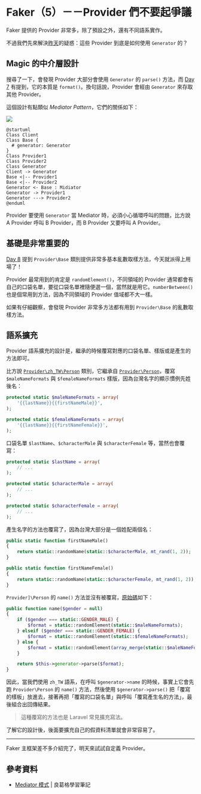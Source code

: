 # Faker（5）－－Provider 們不要起爭議

Faker 提供的 Provider 非常多，除了預設之外，還有不同語系實作。

不過我們先來解決[昨天][Day 9]的疑惑：這些 Provider 到底是如何使用 `Generator` 的？

## Magic 的中介層設計

搜尋了一下，會發現 Provider 大部分會使用 `Generator` 的 `parse()` 方法，而 [Day 7][] 有提到，它的本質是 `format()`。換句話說，Provider 會經由 `Generator` 來存取其他 Provider。

這個設計有點類似 *Mediator Pattern*，它們的關係如下：

![](http://www.plantuml.com/plantuml/png/SoWkIImgAStDuNBEIImkLd3EoKpDAu5od1ABKnMgkHGKb1NIK_DIYn9Byeki5DnXJAvQgBg0eloop9JK8aCqlX6KZz01CLv1rmv936oBJOskBf8vc696N70T2ZQw4ATPAVXcfcI23K580ir6c8Cah8iaOSJba9gN0lGr0000)

```
@startuml
Class Client
Class Base {
  # generator: Generator
}
Class Provider1
Class Provider2
Class Generator
Client -> Generator
Base <|-- Provider1
Base <|-- Provider2
Generator <- Base : Midiator
Generator -> Provider1
Generator ---> Provider2
@enduml
```

Provider 要使用 `Generator` 當 Mediator 時，必須小心循環呼叫的問題，比方說 A Provider 呼叫 B Provider，而 B Provider 又要呼叫 A Provider。

## 基礎是非常重要的

[Day 8][] 提到 `Provider\Base` 類別提供非常多基本亂數取樣方法，今天就派得上用場了！

Provider 最常用到的肯定是 `randomElement()`，不同領域的 Provider 通常都會有自己的口袋名單，要從口袋名單裡隨便選一個，當然就是用它。`numberBetween()` 也是個常用到方法，因為不同領域的 Provider 值域都不大一樣。

如果有仔細觀察，會發現 Provider 非常多方法都有用到 `Provider\Base` 的亂數取樣方法。

## 語系擴充

Provider 語系擴充的設計是，繼承的時候覆寫對應的口袋名單、樣版或是產生的方法即可。

比方說 [`Provider\zh_TW\Person`](https://github.com/fzaninotto/Faker/blob/v1.7.1/src/Faker/Provider/zh_TW/Person.php) 類別，它繼承自 [`Provider\Person`](https://github.com/fzaninotto/Faker/blob/v1.7.1/src/Faker/Provider/Person.php)，覆寫 `$maleNameFormats` 與 `$femaleNameFormats` 樣版，因為台灣名字的顯示慣例先姓後名：

```php
protected static $maleNameFormats = array(
    '{{lastName}}{{firstNameMale}}',
);

protected static $femaleNameFormats = array(
    '{{lastName}}{{firstNameFemale}}',
);
```

口袋名單 `$lastName`、`$characterMale` 與 `$characterFemale` 等，當然也會覆寫：

```php
protected static $lastName = array(
    // ...
);

protected static $characterMale = array(
    // ...
);

protected static $characterFemale = array(
    // ...
);
```

產生名字的方法也覆寫了，因為台灣大部分是一個姓配兩個名：

```php
public static function firstNameMale()
{
    return static::randomName(static::$characterMale, mt_rand(1, 2));
}

public static function firstNameFemale()
{
    return static::randomName(static::$characterFemale, mt_rand(1, 2));
}
```

`Provider]\Person` 的 `name()` 方法並沒有被覆寫，[原始碼](https://github.com/fzaninotto/Faker/blob/v1.7.1/src/Faker/Provider/Person.php#L47-L58)如下：

```php
public function name($gender = null)
{
    if ($gender === static::GENDER_MALE) {
        $format = static::randomElement(static::$maleNameFormats);
    } elseif ($gender === static::GENDER_FEMALE) {
        $format = static::randomElement(static::$femaleNameFormats);
    } else {
        $format = static::randomElement(array_merge(static::$maleNameFormats, static::$femaleNameFormats));
    }

    return $this->generator->parse($format);
}
```

因此，當我們使用 `zh_TW` 語系，在呼叫 `$generator->name` 的時候，事實上它會先跑 `Provider\Person` 的 `name()` 方法，然後使用 `$generator->parse()` 把「覆寫的樣板」放進去，接著再把「覆寫的口袋名單」與呼叫「覆寫產生名的方法」，最後組合出回傳結果。

> 這種覆寫的方法也是 Laravel 常見擴充寫法。

了解它的設計後，後面要擴充自己的假資料清單就會非常容易了。

---

Faker 主框架差不多介紹完了，明天來試試自定義 Provider。

## 參考資料

* [Mediator 模式](https://openhome.cc/Gossip/DesignPattern/MediatorPattern.htm) | 良葛格學習筆記

[Day 7]: day07.md
[Day 8]: day08.md
[Day 9]: day09.md
